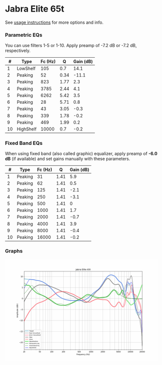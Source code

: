 # Jabra Elite 65t
See [usage instructions](https://github.com/jaakkopasanen/AutoEq#usage) for more options and info.

### Parametric EQs
You can use filters 1-5 or 1-10. Apply preamp of -7.2 dB or -7.2 dB, respectively.

|   # | Type      |   Fc (Hz) |    Q |   Gain (dB) |
|-----|-----------|-----------|------|-------------|
|   1 | LowShelf  |       105 | 0.7  |        14.1 |
|   2 | Peaking   |        52 | 0.34 |       -11.1 |
|   3 | Peaking   |       823 | 1.77 |         2.3 |
|   4 | Peaking   |      3785 | 2.44 |         4.1 |
|   5 | Peaking   |      6262 | 5.42 |         3.5 |
|   6 | Peaking   |        28 | 5.71 |         0.8 |
|   7 | Peaking   |        43 | 3.05 |        -0.3 |
|   8 | Peaking   |       339 | 1.78 |        -0.2 |
|   9 | Peaking   |       469 | 1.99 |         0.2 |
|  10 | HighShelf |     10000 | 0.7  |        -0.2 |

### Fixed Band EQs
When using fixed band (also called graphic) equalizer, apply preamp of **-6.0 dB** (if available) and set gains manually with these parameters.

|   # | Type    |   Fc (Hz) |    Q |   Gain (dB) |
|-----|---------|-----------|------|-------------|
|   1 | Peaking |        31 | 1.41 |         5.9 |
|   2 | Peaking |        62 | 1.41 |         0.5 |
|   3 | Peaking |       125 | 1.41 |        -2.1 |
|   4 | Peaking |       250 | 1.41 |        -3.1 |
|   5 | Peaking |       500 | 1.41 |         0   |
|   6 | Peaking |      1000 | 1.41 |         1.7 |
|   7 | Peaking |      2000 | 1.41 |        -0.7 |
|   8 | Peaking |      4000 | 1.41 |         3.9 |
|   9 | Peaking |      8000 | 1.41 |        -0.4 |
|  10 | Peaking |     16000 | 1.41 |        -0.2 |

### Graphs
![](./Jabra%20Elite%2065t.png)
